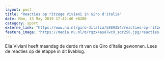 ```yaml
---
layout: post
title: "Reacties op ritzege Viviani in Giro d'Italia"
date: Mon, 13 May 2019 17:42:40 +0200
category: sport
externe_link: "https://www.nu.nl/giro-ditalia/5889354/reacties-op-ritzege-viviani-in-giro-ditalia.html"
feature_image: "https://media.nu.nl/m/rqzx4asa7wc0_sqr256.jpg/reacties-op-ritzege-viviani-in-giro-ditalia.jpg"
---
```


Elia Viviani heeft maandag de derde rit van de Giro d'Italia gewonnen. Lees de reacties op de etappe in dit liveblog.
